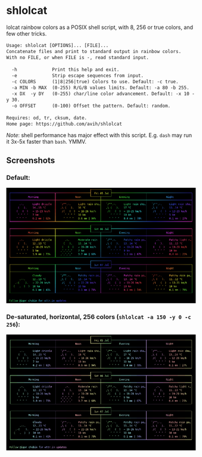 # shlolcat
lolcat rainbow colors as a POSIX shell script, with 8, 256 or true colors,
and few other tricks.

```
Usage: shlolcat [OPTIONS]... [FILE]...
Concatenate files and print to standard output in rainbow colors.
With no FILE, or when FILE is -, read standard input.

  -h             Print this help and exit.
  -e             Strip escape sequences from input.
  -c COLORS      (1|8|256|true) Colors to use. Default: -c true.
  -a MIN -b MAX  (0-255) R/G/B values limits. Default: -a 80 -b 255.
  -x DX  -y DY   (0-255) char/line color advancement. Default: -x 10 -y 30.
  -o OFFSET      (0-100) Offset the pattern. Default: random.

Requires: od, tr, cksum, date.
Home page: https://github.com/avih/shlolcat
```

*Note*: shell performance has major effect with this script. E.g. `dash` may
run it 3x-5x faster than `bash`. YMMV.

## Screenshots

### Default:
![sgrtab screenshots using xterm](https://raw.githubusercontent.com/avih/auxiliary/master/images/shlolcat/default.png)

### De-saturated, horizontal, 256 colors (`shlolcat -a 150 -y 0 -c 256`):
![sgrtab screenshots using xterm](https://raw.githubusercontent.com/avih/auxiliary/master/images/shlolcat/custom.png)
